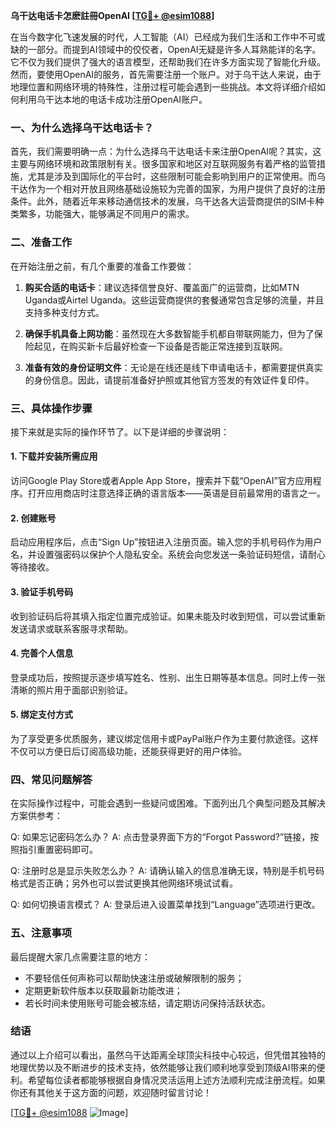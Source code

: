 **乌干达电话卡怎麽註冊OpenAI [[TG💪+ @esim1088](https://t.me/s/esim1088)]**

在当今数字化飞速发展的时代，人工智能（AI）已经成为我们生活和工作中不可或缺的一部分。而提到AI领域中的佼佼者，OpenAI无疑是许多人耳熟能详的名字。它不仅为我们提供了强大的语言模型，还帮助我们在许多方面实现了智能化升级。然而，要使用OpenAI的服务，首先需要注册一个账户。对于乌干达人来说，由于地理位置和网络环境的特殊性，注册过程可能会遇到一些挑战。本文将详细介绍如何利用乌干达本地的电话卡成功注册OpenAI账户。

### 一、为什么选择乌干达电话卡？

首先，我们需要明确一点：为什么选择乌干达电话卡来注册OpenAI呢？其实，这主要与网络环境和政策限制有关。很多国家和地区对互联网服务有着严格的监管措施，尤其是涉及到国际化的平台时，这些限制可能会影响到用户的正常使用。而乌干达作为一个相对开放且网络基础设施较为完善的国家，为用户提供了良好的注册条件。此外，随着近年来移动通信技术的发展，乌干达各大运营商提供的SIM卡种类繁多，功能强大，能够满足不同用户的需求。

### 二、准备工作

在开始注册之前，有几个重要的准备工作要做：

1. **购买合适的电话卡**：建议选择信誉良好、覆盖面广的运营商，比如MTN Uganda或Airtel Uganda。这些运营商提供的套餐通常包含足够的流量，并且支持多种支付方式。
   
2. **确保手机具备上网功能**：虽然现在大多数智能手机都自带联网能力，但为了保险起见，在购买新卡后最好检查一下设备是否能正常连接到互联网。

3. **准备有效的身份证明文件**：无论是在线还是线下申请电话卡，都需要提供真实的身份信息。因此，请提前准备好护照或其他官方签发的有效证件复印件。

### 三、具体操作步骤

接下来就是实际的操作环节了。以下是详细的步骤说明：

#### 1. 下载并安装所需应用
访问Google Play Store或者Apple App Store，搜索并下载“OpenAI”官方应用程序。打开应用商店时注意选择正确的语言版本——英语是目前最常用的语言之一。

#### 2. 创建账号
启动应用程序后，点击“Sign Up”按钮进入注册页面。输入您的手机号码作为用户名，并设置强密码以保护个人隐私安全。系统会向您发送一条验证码短信，请耐心等待接收。

#### 3. 验证手机号码
收到验证码后将其填入指定位置完成验证。如果未能及时收到短信，可以尝试重新发送请求或联系客服寻求帮助。

#### 4. 完善个人信息
登录成功后，按照提示逐步填写姓名、性别、出生日期等基本信息。同时上传一张清晰的照片用于面部识别验证。

#### 5. 绑定支付方式
为了享受更多优质服务，建议绑定信用卡或PayPal账户作为主要付款途径。这样不仅可以方便日后订阅高级功能，还能获得更好的用户体验。

### 四、常见问题解答

在实际操作过程中，可能会遇到一些疑问或困难。下面列出几个典型问题及其解决方案供参考：

Q: 如果忘记密码怎么办？
A: 点击登录界面下方的“Forgot Password?”链接，按照指引重置密码即可。

Q: 注册时总是显示失败怎么办？
A: 请确认输入的信息准确无误，特别是手机号码格式是否正确；另外也可以尝试更换其他网络环境试试看。

Q: 如何切换语言模式？
A: 登录后进入设置菜单找到“Language”选项进行更改。

### 五、注意事项

最后提醒大家几点需要注意的地方：
- 不要轻信任何声称可以帮助快速注册或破解限制的服务；
- 定期更新软件版本以获取最新功能改进；
- 若长时间未使用账号可能会被冻结，请定期访问保持活跃状态。

### 结语

通过以上介绍可以看出，虽然乌干达距离全球顶尖科技中心较远，但凭借其独特的地理优势以及不断进步的技术支持，依然能够让我们顺利地享受到顶级AI带来的便利。希望每位读者都能够根据自身情况灵活运用上述方法顺利完成注册流程。如果你还有其他关于这方面的问题，欢迎随时留言讨论！

[[TG💪+ @esim1088](https://t.me/s/esim1088) ![Image](https://i.postimg.cc/4NQfJmqS/Snipaste-2025-05-13-00-14-12.png)]